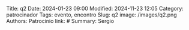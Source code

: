 Title: q2
Date: 2024-01-23 09:00
Modified: 2024-11-23 12:05
Category: patrocinador
Tags: evento, encontro
Slug: q2
image: /images/q2.png
Authors: Patrocinio
link: #
Summary: Sergio
